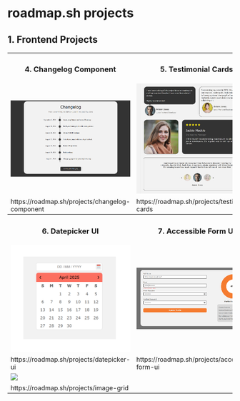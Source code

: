 <h1>roadmap.sh projects</h1>
<h2>1. Frontend Projects</h2>
<table>
  <tr>
    <th><h3>4. Changelog Component</h3></th>
    <th><h3>5. Testimonial Cards</h3></th>
  </tr>
  <tr>
    <td>
      <img src="1_Frontend Projects/4_Changelog Component/changelog_component.png" width="100%">
    </td>
    <td>
      <img src="1_Frontend Projects/5_Testimonial Cards/testimonial_card.jpeg" width="100%">
    </td>
  </tr>
  <tr>
    <td>
      https://roadmap.sh/projects/changelog-component
    </td>
    <td>
      https://roadmap.sh/projects/testimonial-cards
    </td>
  </tr>
  <tr>
    <th><h3>6. Datepicker UI</th>
    <th><h3>7. Accessible Form UI</h3></th>
  </tr>
  <tr>
    <td>
      <img src="1_Frontend Projects/6_Datepicker UI/datepicker_ui.png" width="100%">
    </td>
    <td>
      <img src="1_Frontend Projects/7_Accessible Form UI/accessible_form_ui.png" width="100%">
    </td>
  </tr>
  <tr>
    <td>
      https://roadmap.sh/projects/datepicker-ui
    </td>
    <td>
      https://roadmap.sh/projects/accessible-form-ui
    </td>
  </tr>
  <tr>
    <td>
      <img src="1_Fronten Projects/8_Image Grid Layout/image_grid_layout.jpg width="100%">
    </td>
  </tr>
  <tr>
    <td>https://roadmap.sh/projects/image-grid</td>
  </tr>
</table>
